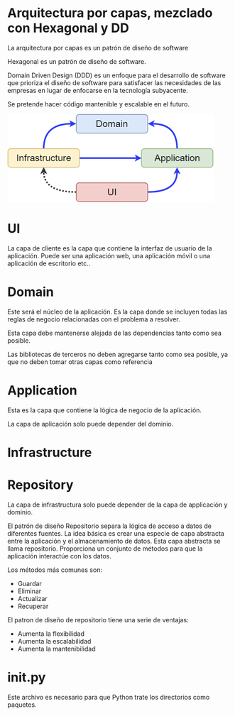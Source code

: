 # Arquitectura por capas, mezclado con Hexagonal y DD

La arquitectura por capas es un patrón de diseño de software

Hexagonal es un patrón de diseño de software.

Domain Driven Design (DDD) es un enfoque para el desarrollo de software que prioriza el diseño de software 
para satisfacer las necesidades de las empresas en lugar de enfocarse en la tecnología subyacente.

Se pretende hacer código mantenible y escalable en el futuro.

![image](image.png)


# UI

La capa de cliente es la capa que contiene la interfaz de usuario de la aplicación.
Puede ser una aplicación web, una aplicación móvil o una aplicación de escritorio etc..


# Domain

Este será el núcleo de la aplicación. Es la capa donde se incluyen todas las reglas de negocio relacionadas con el problema a resolver.

Esta capa debe mantenerse alejada de las dependencias tanto como sea posible. 

Las bibliotecas de terceros no deben agregarse tanto como sea posible, ya que no deben tomar otras capas como referencia


# Application

Esta es la capa que contiene la lógica de negocio de la aplicación.

La capa de aplicación solo puede depender del dominio.


# Infrastructure
# Repository

La capa de infrastructura solo puede depender de la capa de applicación y dominio.

 El patrón de diseño Repositorio separa la lógica de acceso a datos 
 de diferentes fuentes. La idea básica es crear una especie de capa 
 abstracta entre la aplicación y el almacenamiento de datos. 
 Esta capa abstracta se llama repositorio. 
 Proporciona un conjunto de métodos para que la aplicación interactúe con los datos.

 Los métodos más comunes son:
 - Guardar
 - Eliminar
 - Actualizar
 - Recuperar

 El patron de diseño de repositorio tiene una serie de ventajas:

- Aumenta la flexibilidad
- Aumenta la escalabilidad
- Aumenta la mantenibilidad

# __init__.py

Este archivo es necesario para que Python trate los directorios como paquetes.